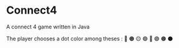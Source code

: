 # Connect4
A connect 4 game written in Java

The player chooses a dot color among theses : 🔴 🟠 🟡 🟢 🔵 🟣 🟤 ⚫
